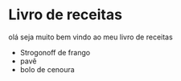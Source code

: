 # Livro de receitas
olá seja muito bem vindo ao meu livro de receitas
- Strogonoff de frango
- pavê
- bolo de cenoura
